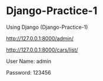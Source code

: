 # Django-Practice-1
Using Django (Django-Practice-1)

http://127.0.0.1:8000/admin/

http://127.0.0.1:8000/cars/list/

User Name: admin

Password: 123456

